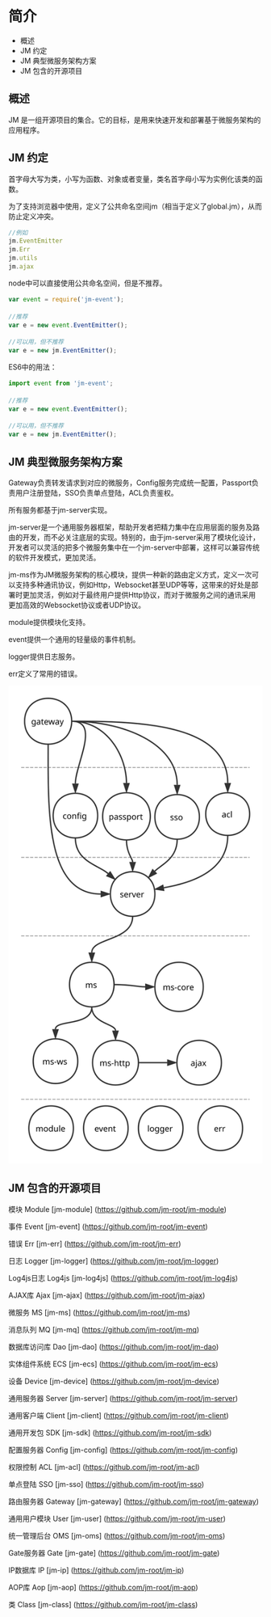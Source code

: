 # 简介

- 概述
- JM 约定
- JM 典型微服务架构方案
- JM 包含的开源项目

## 概述

JM 是一组开源项目的集合。它的目标，是用来快速开发和部署基于微服务架构的应用程序。

## JM 约定

首字母大写为类，小写为函数、对象或者变量，类名首字母小写为实例化该类的函数。

为了支持浏览器中使用，定义了公共命名空间jm（相当于定义了global.jm），从而防止定义冲突。

```javascript
//例如
jm.EventEmitter
jm.Err
jm.utils
jm.ajax
```

node中可以直接使用公共命名空间，但是不推荐。

```javascript
var event = require('jm-event');

//推荐
var e = new event.EventEmitter();

//可以用，但不推荐
var e = new jm.EventEmitter();

```

ES6中的用法：

```javascript
import event from 'jm-event';

//推荐
var e = new event.EventEmitter();

//可以用，但不推荐
var e = new jm.EventEmitter();

```

## JM 典型微服务架构方案

Gateway负责转发请求到对应的微服务，Config服务完成统一配置，Passport负责用户注册登陆，SSO负责单点登陆，ACL负责鉴权。

所有服务都基于jm-server实现。

jm-server是一个通用服务器框架，帮助开发者把精力集中在应用层面的服务及路由的开发，而不必关注底层的实现。特别的，由于jm-server采用了模块化设计，开发者可以灵活的把多个微服务集中在一个jm-server中部署，这样可以兼容传统的软件开发模式，更加灵活。

jm-ms作为JM微服务架构的核心模块，提供一种新的路由定义方式，定义一次可以支持多种通讯协议，例如Http，Websocket甚至UDP等等，这带来的好处是部署时更加灵活，例如对于最终用户提供Http协议，而对于微服务之间的通讯采用更加高效的Websocket协议或者UDP协议。

module提供模块化支持。

event提供一个通用的轻量级的事件机制。

logger提供日志服务。

err定义了常用的错误。

![](../images/plan.svg)

## JM 包含的开源项目

模块 Module [jm-module] (https://github.com/jm-root/jm-module)

事件 Event [jm-event] (https://github.com/jm-root/jm-event)

错误 Err [jm-err] (https://github.com/jm-root/jm-err)

日志 Logger [jm-logger] (https://github.com/jm-root/jm-logger)

Log4js日志 Log4js [jm-log4js] (https://github.com/jm-root/jm-log4js)

AJAX库 Ajax [jm-ajax] (https://github.com/jm-root/jm-ajax)

微服务 MS [jm-ms] (https://github.com/jm-root/jm-ms)

消息队列 MQ [jm-mq] (https://github.com/jm-root/jm-mq)

数据库访问库 Dao [jm-dao] (https://github.com/jm-root/jm-dao)

实体组件系统 ECS [jm-ecs] (https://github.com/jm-root/jm-ecs)

设备 Device [jm-device] (https://github.com/jm-root/jm-device)

通用服务器 Server [jm-server] (https://github.com/jm-root/jm-server)

通用客户端 Client [jm-client] (https://github.com/jm-root/jm-client)

通用开发包 SDK [jm-sdk] (https://github.com/jm-root/jm-sdk)

配置服务器 Config [jm-config] (https://github.com/jm-root/jm-config)

权限控制 ACL [jm-acl] (https://github.com/jm-root/jm-acl)

单点登陆 SSO [jm-sso] (https://github.com/jm-root/jm-sso)

路由服务器 Gateway [jm-gateway] (https://github.com/jm-root/jm-gateway)

通用用户模块 User [jm-user] (https://github.com/jm-root/jm-user)

统一管理后台 OMS [jm-oms] (https://github.com/jm-root/jm-oms)

Gate服务器 Gate [jm-gate] (https://github.com/jm-root/jm-gate)

IP数据库 IP [jm-ip] (https://github.com/jm-root/jm-ip)

AOP库 Aop [jm-aop] (https://github.com/jm-root/jm-aop)

类 Class [jm-class] (https://github.com/jm-root/jm-class)
